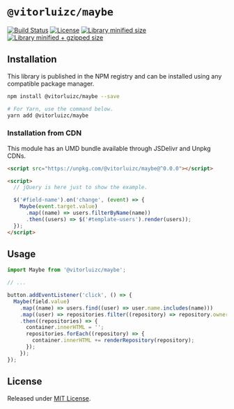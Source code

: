 # `@vitorluizc/maybe`

[![Build Status](https://travis-ci.org/VitorLuizC/maybe.svg?branch=master)](https://travis-ci.org/VitorLuizC/maybe)
[![License](https://badgen.net/github/license/VitorLuizC/maybe)](./LICENSE)
[![Library minified size](https://badgen.net/bundlephobia/min/@vitorluizc/maybe)](https://bundlephobia.com/result?p=@vitorluizc/maybe)
[![Library minified + gzipped size](https://badgen.net/bundlephobia/minzip/@vitorluizc/maybe)](https://bundlephobia.com/result?p=@vitorluizc/maybe)

## Installation

This library is published in the NPM registry and can be installed using any compatible package manager.

```sh
npm install @vitorluizc/maybe --save

# For Yarn, use the command below.
yarn add @vitorluizc/maybe
```

### Installation from CDN
This module has an UMD bundle available through JSDelivr and Unpkg CDNs.

```html
<script src="https://unpkg.com/@vitorluizc/maybe@^0.0.0"></script>

<script>
  // jQuery is here just to show the example.

  $('#field-name').on('change', (event) => {
    Maybe(event.target.value)
      .map((name) => users.filterByName(name))
      .then((users) => $('#template-users').render(users));
  });
</script>
```

## Usage

```ts
import Maybe from '@vitorluizc/maybe';

// ...

button.addEventListener('click', () => {
  Maybe(field.value)
    .map((name) => users.find((user) => user.name.includes(name)))
    .map((user) => repositories.filter((repository) => repository.owner === user.id))
    .then((repositories) => {
      container.innerHTML = '';
      repositories.forEach((repository) => {
        container.innerHTML += renderRepository(repository);
      });
    });
});
```

## License

Released under [MIT License](./LICENSE).
